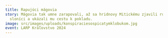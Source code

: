 ```yaml
---
title: Rapujúci mágovia
story: Mágovia tak umne zarapovali, až sa hridnovy Mitickému zjavili ružoví
  sloníci a ukázali mu cestu k pokladu.
image: src/images/uploads/konspiraciesospicatymklobukom.jpg
event: LARP Kráľovstvo 2024
---
```

